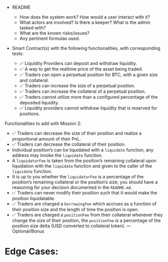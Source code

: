- README

  - How does the system work? How would a user interact with it?
  - What actors are involved? Is there a keeper? What is the admin tasked with?
  - What are the known risks/issues?
  - Any pertinent formulas used.

- Smart Contract(s) with the following functionalities, with corresponding tests:

  - ✅ Liquidity Providers can deposit and withdraw liquidity.
  - ✅ A way to get the realtime price of the asset being traded.
  - ✅ Traders can open a perpetual position for BTC, with a given size and collateral.
  - ✅ Traders can increase the size of a perpetual position.
  - ✅ Traders can increase the collateral of a perpetual position.
  - ✅ Traders cannot utilize more than a configured percentage of the deposited liquidity.
  - ✅ Liquidity providers cannot withdraw liquidity that is reserved for positions.

Functionalities to add with Mission 2:

- ✅ Traders can decrease the size of their position and realize a proportional amount of their PnL.
- ✅ Traders can decrease the collateral of their position.
- Individual position’s can be liquidated with a `liquidate` function, any address may invoke the `liquidate` function.
- A `liquidatorFee` is taken from the position’s remaining collateral upon liquidation with the `liquidate` function and given to the caller of the `liquidate` function.
- It is up to you whether the `liquidatorFee` is a percentage of the position’s remaining collateral or the position’s size, you should have a reasoning for your decision documented in the `README.md`.
- ✅ Traders can never modify their position such that it would make the position liquidatable.
- ✅ Traders are charged a `borrowingFee` which accrues as a function of their position size and the length of time the position is open.
- ✅ Traders are charged a `positionFee` from their collateral whenever they change the size of their position, the `positionFee` is a percentage of the position size delta (USD converted to collateral token). — Optional/Bonus

# Edge Cases:
